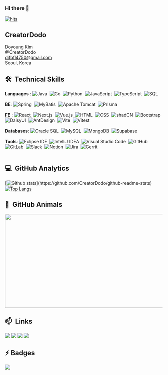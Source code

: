 ### Hi there 👋
[![hits](https://myhits.vercel.app/api/hit/https%3A%2F%2Fgithub.com%2FCreatorDodo?color=yellow&label=hits&size=small)](https://myhits.vercel.app)

## CreatorDodo
Doyoung Kim<br/>
@CreatorDodo<br/>
difbfl4750@gmail.com<br/>
Seoul, Korea<br/>

## 🛠 &nbsp;Technical Skills
**Languages** : 
![Java](https://img.shields.io/badge/-Java-05122A?style=flat&logo=Java)&nbsp;
![Go](https://img.shields.io/badge/-Go-05122A?style=flat&logo=Go)&nbsp;
![Python](https://img.shields.io/badge/-Python-05122A?style=flat&logo=python)&nbsp;
![JavaScript](https://img.shields.io/badge/-JavaScript-05122A?style=flat&logo=javascript)&nbsp;
![TypeScript](https://img.shields.io/badge/-TypeScript-05122A?style=flat&logo=typescript)&nbsp;
![SQL](https://img.shields.io/badge/-SQL-05122A?style=flat&logo=sql)&nbsp;\
<br>
**BE**: 
![Spring](https://img.shields.io/badge/-Spring-05122A?style=flat&logo=Spring)&nbsp;
![MyBatis](https://img.shields.io/badge/-MyBatis-05122A?style=flat&logo=Fluentd)&nbsp;
![Apache Tomcat](https://img.shields.io/badge/-Apache%20Tomcat-05122A?style=flat&logo=Apache%20Tomcat)&nbsp;
![Prisma](https://img.shields.io/badge/-Prisma-05122A?style=flat&logo=Prisma)&nbsp;\
<br>
**FE** : 
![React](https://img.shields.io/badge/-React-05122A?style=flat&logo=React)&nbsp;
![Next.js](https://img.shields.io/badge/-Next.js-05122A?style=flat&logo=Next.js)&nbsp;
![Vue.js](https://img.shields.io/badge/-Vue.js-05122A?style=flat&logo=Vue.js)&nbsp;
![HTML](https://img.shields.io/badge/-HTML-05122A?style=flat&logo=HTML5)&nbsp;
![CSS](https://img.shields.io/badge/-CSS-05122A?style=flat&logo=CSS3&logoColor=1572B6)&nbsp;
![shadCN](https://img.shields.io/badge/-shadCN-05122A?style=flat&logo=shadCN)&nbsp;
![Bootstrap](https://img.shields.io/badge/-Bootstrap-05122A?style=flat&logo=Bootstrap)&nbsp;
![DaisyUI](https://img.shields.io/badge/-DaisyUI-05122A?style=flat&logo=DaisyUI)&nbsp;
![AntDesign](https://img.shields.io/badge/-AntDesign-05122A?style=flat&logo=AntDesign)&nbsp;
![Vite](https://img.shields.io/badge/-Vite-05122A?style=flat&logo=vite)&nbsp;
![Vitest](https://img.shields.io/badge/-Vitest-05122A?style=flat&logo=vitest)&nbsp;\
<br>
**Databases**: ![Oracle SQL](https://img.shields.io/badge/-Oracle%20SQL-05122A?style=flat&logo=oracle)&nbsp;
![MySQL](https://img.shields.io/badge/-MySQL-05122A?style=flat&logo=mysql)&nbsp;
![MongoDB](https://img.shields.io/badge/-MongoDB-05122A?style=flat&logo=mongodb)&nbsp;
![Supabase](https://img.shields.io/badge/-Supabase-05122A?style=flat&logo=supabase)&nbsp;\
<br>
**Tools**: 
![Eclipse IDE](https://img.shields.io/badge/-Eclipse%20IDE-05122A?style=flat&logo=EclipseIDE)&nbsp;
![IntelliJ IDEA](https://img.shields.io/badge/-IntelliJ%20IDEA-05122A?style=flat&logo=intellijidea)&nbsp;
![Visual Studio Code](https://img.shields.io/badge/-Visual%20Studio%20Code-05122A?style=flat&logo=visualstudiocode)&nbsp;
![GitHub](https://img.shields.io/badge/-GitHub-05122A?style=flat&logo=github)&nbsp;
![GitLab](https://img.shields.io/badge/-GitLab-05122A?style=flat&logo=gitlab)&nbsp;
![Slack](https://img.shields.io/badge/-Slack-05122A?style=flat&logo=slack)&nbsp;
![Notion](https://img.shields.io/badge/-Notion-05122A?style=flat&logo=notion)&nbsp;
![Jira](https://img.shields.io/badge/-Jira-05122A?style=flat&logo=jira)&nbsp;
![Gerrit](https://img.shields.io/badge/-Gerrit-05122A?style=flat&logo=gerrit)&nbsp;\
<br>

## 💻 &nbsp;GitHub Analytics
[![Github stats](https://github-readme-stats.vercel.app/api?username=CreatorDodo&show_icons=true&theme=algolia&include_all_commits=true&count_private=true")](https://github.com/CreatorDodo/github-readme-stats)
[![Top Langs](https://github-readme-stats.vercel.app/api/top-langs/?username=CreatorDodo&layout=compact&theme=algolia)](https://github.com/CreatorDodo/github-readme-stats)

## 🌻 &nbsp;GitHub Animals
<a href="https://github.com/devxb/gitanimals">
<img
  src="https://render.gitanimals.org/farms/CreatorDodo"
  width="600"
  height="300"
/>
</a>

## 📫 &nbsp;Links
<a href="https://www.creatordodo.dev/"><img src="https://img.shields.io/badge/Porfoilo-Web-blue"/></a>
<a href="https://medium.com/@Dodo3"><img src="https://img.shields.io/badge/Medium-333333?style=flat&logo=Medium&logoColor=white" ></a>
<a href="mailto:difbfl4750@gmail.com"><img src="https://img.shields.io/badge/-difbfl4750@gmail.com-D14836?style=flat&logo=Gmail&logoColor=white"/></a>
<a href="https://www.linkedin.com/in/creatordodo/"><img src="https://img.shields.io/badge/LinkedIn-0077B5?style=flat&logo=LinkedIn&logoColor=white" /></a>

## ⚡ Badges
<a href="https://hhpluscertificateofcompletion.oopy.io/"><img src="https://static.spartacodingclub.kr/hanghae99/plus/completion/badge_red.svg" /></a>



<!--
**CreatorDodo/CreatorDoDo** is a ✨ _special_ ✨ repository because its `README.md` (this file) appears on CreatorDodo GitHub profile.

Here are some ideas to get you started:

- 🔭 I’m currently working on ...
- 🌱 I’m currently learning ...
- 👯 I’m looking to collaborate on ...
- 🤔 I’m looking for help with ...
- 💬 Ask me about ...
- 📫 How to reach me: ...
- 😄 Pronouns: ...
- ⚡ Fun fact: ...
-->
